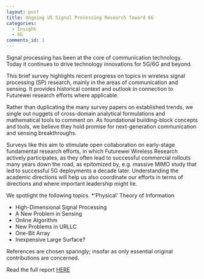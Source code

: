 ```yaml
---
layout: post
title: Ongoing US Signal Processing Research Toward 6G
categories:
  - Insight
  - 6G
comments_id: 1
---
```

Signal processing has been at the core of communication technology. Today it continues to drive technology innovations for 5G/6G and beyond.

This brief survey highlights recent progress on topics in wireless signal processing (SP) research, mainly in the areas of communication and sensing. It provides historical context and outlook in connection to Futurewei research efforts where applicable.

Rather than duplicating the many survey papers on established trends, we single out nuggets of cross-domain analytical formulations and mathematical tools to comment on. As foundational building-block concepts and tools, we believe they hold promise for next-generation communication and sensing breakthroughs.

Surveys like this aim to stimulate open collaboration on early-stage fundamental research efforts, in which Futurewei Wireless Research actively participates, as they often lead to successful commercial rollouts many years down the road, as epitomized by, e.g. massive MIMO study that led to successful 5G deployments a decade later.  Understanding the academic directions will help us also coordinate our efforts in terms of directions and where important leadership might lie.

We spotlight the following topics.
*'Physical’ Theory of Information
* High-Dimensional Signal Processing
* A New Problem in Sensing
* Online Algorithm
* New Problems in URLLC
* One-Bit Array
* Inexpensive Large Surface?

References are chosen sparingly; insofar as only essential original contributions are concerned.

Read the full report [HERE](https://github.com/futureweiwirelesslab/wreports/raw/master/attachement/Insight-Report-signal-processing-final.pdf)
